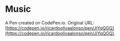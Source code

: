 # Music

A Pen created on CodePen.io. Original URL: [https://codepen.io/ricardoolivaalonso/pen/JjYqQGQ](https://codepen.io/ricardoolivaalonso/pen/JjYqQGQ).

